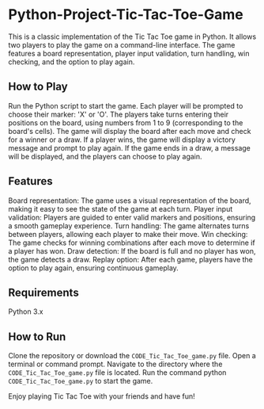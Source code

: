 # Python-Project-Tic-Tac-Toe-Game
This is a classic implementation of the Tic Tac Toe game in Python. It allows two players to play the game on a command-line interface. The game features a board representation, player input validation, turn handling, win checking, and the option to play again.

## How to Play
Run the Python script to start the game.
Each player will be prompted to choose their marker: 'X' or 'O'.
The players take turns entering their positions on the board, using numbers from 1 to 9 (corresponding to the board's cells).
The game will display the board after each move and check for a winner or a draw.
If a player wins, the game will display a victory message and prompt to play again.
If the game ends in a draw, a message will be displayed, and the players can choose to play again.

## Features
Board representation: The game uses a visual representation of the board, making it easy to see the state of the game at each turn.
Player input validation: Players are guided to enter valid markers and positions, ensuring a smooth gameplay experience.
Turn handling: The game alternates turns between players, allowing each player to make their move.
Win checking: The game checks for winning combinations after each move to determine if a player has won.
Draw detection: If the board is full and no player has won, the game detects a draw.
Replay option: After each game, players have the option to play again, ensuring continuous gameplay.

## Requirements
Python 3.x

## How to Run
Clone the repository or download the `CODE_Tic_Tac_Toe_game.py` file.
Open a terminal or command prompt.
Navigate to the directory where the `CODE_Tic_Tac_Toe_game.py` file is located.
Run the command python `CODE_Tic_Tac_Toe_game.py` to start the game.

Enjoy playing Tic Tac Toe with your friends and have fun!
